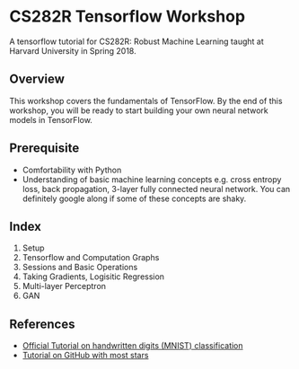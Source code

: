 # CS282R Tensorflow Workshop
A tensorflow tutorial for CS282R: Robust Machine Learning taught at Harvard University in Spring 2018.

## Overview
This workshop covers the fundamentals of TensorFlow. By the end of this workshop, you will be ready to start building your own neural network models in TensorFlow.

## Prerequisite
- Comfortability with Python
- Understanding of basic machine learning concepts e.g. cross entropy loss, back propagation, 3-layer fully connected neural network. You can definitely google along if some of these concepts are shaky.

## Index
1. Setup
2. Tensorflow and Computation Graphs
3. Sessions and Basic Operations
4. Taking Gradients, Logisitic Regression
5. Multi-layer Perceptron
6. GAN


## References
- [Official Tutorial on handwritten digits (MNIST) classification](https://www.tensorflow.org/tutorials/layers)
- [Tutorial on GitHub with most stars](https://github.com/aymericdamien/TensorFlow-Examples)
